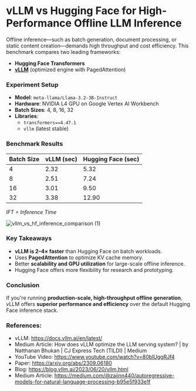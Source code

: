 # vLLM vs Hugging Face for High-Performance Offline LLM Inference

Offline inference—such as batch generation, document processing, or static content creation—demands high throughput and cost efficiency. This benchmark compares two leading frameworks:

- **Hugging Face Transformers**
- **[vLLM](https://github.com/vllm-project/vllm)** (optimized engine with PagedAttention)



### Experiment Setup

- **Model**: `meta-llama/Llama-3.2-3B-Instruct`
- **Hardware**: NVIDIA L4 GPU on Google Vertex AI Workbench
- **Batch Sizes**: 4, 8, 16, 32
- **Libraries**:
  - `transformers==4.47.1`
  - `vllm` (latest stable)



### Benchmark Results

| Batch Size | vLLM (sec) | Hugging Face (sec) |
|------------|------------|--------------------|
| 4          | 2.32       | 5.32               |
| 8          | 2.51       | 7.24               |
| 16         | 3.01       | 9.50               |
| 32         | 3.38       | 12.90              |

*IFT = Inference Time*


![vllm_vs_hf_inference_comparison (1)](https://github.com/user-attachments/assets/e5bc3b6a-34b9-40f9-84b6-0e4e21103c60)



### Key Takeaways

- **vLLM is 2–4× faster** than Hugging Face on batch workloads.
- Uses **PagedAttention** to optimize KV cache memory.
- Better **scalability and GPU utilization** for large-scale offline inference.
- Hugging Face offers more flexibility for research and prototyping.



### Conclusion

If you're running **production-scale, high-throughput offline generation**, vLLM offers **superior performance and efficiency** over the default Hugging Face inference stack.

### References:
- vLLM: https://docs.vllm.ai/en/latest/
- Medium Article: How does vLLM optimize the LLM serving system? | by Natthanan Bhukan | CJ Express Tech (TILDI) | Medium
- YouTube Video: https://www.youtube.com/watch?v=80bIUggRJf4
- Paper: https://arxiv.org/abs/2309.06180
- Blog: https://blog.vllm.ai/2023/06/20/vllm.html
- Medium Article: https://medium.com/@zaiinn440/autoregressive-models-for-natural-language-processing-b95e5f933e1f

